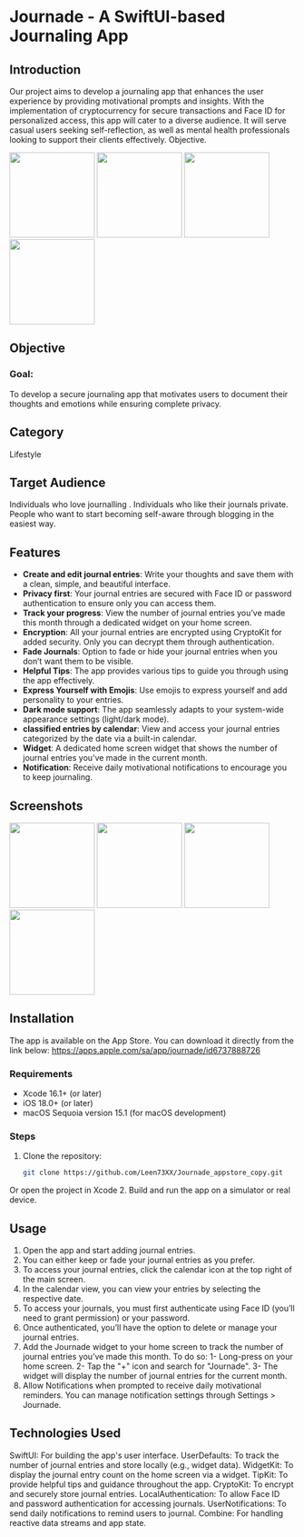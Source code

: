 # Journade - A SwiftUI-based Journaling App

## Introduction
Our project aims to develop a journaling app that enhances the user experience by providing motivational prompts and insights. With the implementation of cryptocurrency for secure transactions and Face ID for personalized access, this app will cater to a diverse audience. It will serve casual users seeking self-reflection, as well as mental health professionals looking to support their clients effectively.
Objective.

<p float="left">
  <img src="https://github.com/user-attachments/assets/ead6be70-8e2a-42bb-8c2e-fe20d870ca84" width="150" />
  <img src="https://github.com/user-attachments/assets/c7ca0542-b725-440c-bfc8-27c538afec6a" width="150" />
  <img src="https://github.com/user-attachments/assets/8c8e50c5-47c9-489e-9ca4-c112f460c0b4" width="150" />
  <img src="https://github.com/user-attachments/assets/f8966587-316d-435e-844a-0c23726ef778" width="150" />
</p>


## Objective
### Goal:
To develop a secure journaling app that motivates users to document their thoughts and emotions while ensuring complete privacy.

## Category
Lifestyle

## Target Audience
Individuals who love journalling .
Individuals who like their journals private.
People who want to start becoming self-aware through blogging in the easiest way.


## Features
- **Create and edit journal entries**: Write your thoughts and save them with a clean, simple, and beautiful interface.
- **Privacy first**:  Your journal entries are secured with Face ID or password authentication to ensure only you can access them.
- **Track your progress**: View the number of journal entries you’ve made this month through a dedicated widget on your home screen.
- **Encryption**: All your journal entries are encrypted using CryptoKit for added security. Only you can decrypt them through authentication.
- **Fade Journals**: Option to fade or hide your journal entries when you don’t want them to be visible.
- **Helpful Tips**: The app provides various tips to guide you through using the app effectively.
- **Express Yourself with Emojis**: Use emojis to express yourself and add personality to your entries.
- **Dark mode support**: The app seamlessly adapts to your system-wide appearance settings (light/dark mode).
- **classified entries by calendar**: View and access your journal entries categorized by the date via a built-in calendar.
- **Widget**: A dedicated home screen widget that shows the number of journal entries you’ve made in the current month.
- **Notification**: Receive daily motivational notifications to encourage you to keep journaling.


## Screenshots

<p float="left">
  <img src="https://github.com/user-attachments/assets/337a589e-dd11-46ac-9d78-82e22e936d61" width="150" />
  <img src="https://github.com/user-attachments/assets/737bfca4-973a-4dcf-b20e-59dad887d916" width="150" />
  <img src="https://github.com/user-attachments/assets/63daf04b-bfb3-4073-bf2b-fb718504e9e2" width="150" />
  <img src="https://github.com/user-attachments/assets/4ab7329b-7e05-4666-b886-84c595b5da0b" width="150" />
</p>


## Installation
The app is available on the App Store. You can download it directly from the link below:
https://apps.apple.com/sa/app/journade/id6737888726


### Requirements
- Xcode 16.1+ (or later)
- iOS 18.0+ (or later)
- macOS Sequoia version 15.1 (for macOS development)


### Steps
1. Clone the repository:
   ```bash
   git clone https://github.com/Leen73XX/Journade_appstore_copy.git
Or open the project in Xcode
2. Build and run the app on a simulator or real device.


 ## Usage
1.  Open the app and start adding journal entries.
2.  You can either keep or fade your journal entries as you prefer.
3. To access your journal entries, click the calendar icon at the top right of the main screen.
4. In the calendar view, you can view your entries by selecting the respective date.
5. To access your journals, you must first authenticate using Face ID (you’ll need to grant permission) or your password.
6. Once authenticated, you’ll have the option to delete or manage your journal entries.
7. Add the Journade widget to your home screen to track the number of journal entries you’ve made this month. To do so:
  1- Long-press on your home screen.
  2- Tap the "+" icon and search for "Journade".
  3- The widget will display the number of journal entries for the current month.
8. Allow Notifications when prompted to receive daily motivational reminders. You can manage notification settings through Settings > Journade.


## Technologies Used
SwiftUI: For building the app's user interface.
UserDefaults: To track the number of journal entries and store locally (e.g., widget data).
WidgetKit: To display the journal entry count on the home screen via a widget.
TipKit: To provide helpful tips and guidance throughout the app.
CryptoKit: To encrypt and securely store journal entries.
LocalAuthentication: To allow Face ID and password authentication for accessing journals.
UserNotifications: To send daily notifications to remind users to journal.
Combine: For handling reactive data streams and app state.
